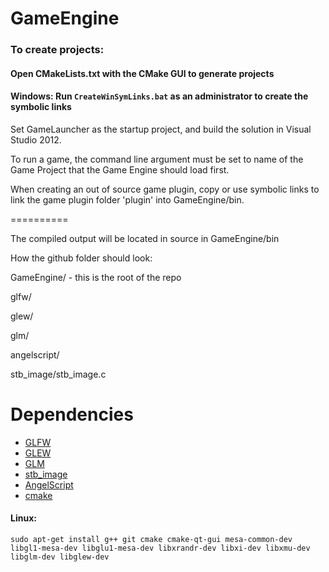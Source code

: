 GameEngine
==========


### To create projects:

#### Open CMakeLists.txt with the CMake GUI to generate projects

#### Windows: Run `CreateWinSymLinks.bat` as an administrator to create the symbolic links

Set GameLauncher as the startup project, and build the solution in Visual Studio 2012.

To run a game, the command line argument must be set to name of the Game Project that the Game Engine should load first.

When creating an out of source game plugin, copy or use symbolic links to link the game plugin folder 'plugin' into GameEngine/bin.

==========

The compiled output will be located in source in GameEngine/bin

How the github folder should look:

GameEngine/ - this is the root of the repo

glfw/

glew/

glm/

angelscript/

stb_image/stb_image.c

Dependencies
==========

* [GLFW](http://www.glfw.org/)
* [GLEW](http://glew.sourceforge.net/)
* [GLM](http://glm.g-truc.net/)
* [stb_image](http://nothings.org/stb_image.c)
* [AngelScript](http://www.angelcode.com/angelscript/)
* [cmake](http://www.cmake.org/)

#### Linux: 

    sudo apt-get install g++ git cmake cmake-qt-gui mesa-common-dev libgl1-mesa-dev libglu1-mesa-dev libxrandr-dev libxi-dev libxmu-dev libglm-dev libglew-dev


